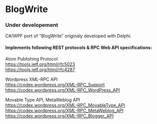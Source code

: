 # BlogWrite

### Under developement
  
C#/WPF port of "BlogWrite" originaly developed with Delphi.

#### Implements following REST protocols & RPC Web API specifications:  

Atom Publishing Protocol  
https://tools.ietf.org/html/rfc5023  
https://tools.ietf.org/html/rfc4287  

Wordpress XML-RPC API  
https://codex.wordpress.org/XML-RPC_Support  
https://codex.wordpress.org/XML-RPC_WordPress_API  
  
Movable Type API, MetaWeblog API  
https://codex.wordpress.org/XML-RPC_MovableType_API  
https://codex.wordpress.org/XML-RPC_MetaWeblog_API  
https://codex.wordpress.org/XML-RPC_Blogger_API  

